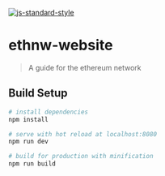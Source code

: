 [![js-standard-style](https://img.shields.io/badge/code%20style-standard-brightgreen.svg)](http://standardjs.com)
# ethnw-website

> A guide for the ethereum network

## Build Setup

``` bash
# install dependencies
npm install

# serve with hot reload at localhost:8080
npm run dev

# build for production with minification
npm run build
```
